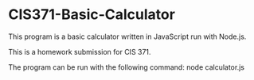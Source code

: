 # CIS371-Basic-Calculator
This program is a basic calculator written in JavaScript run with Node.js.
   
This is a homework submission for CIS 371.
   
The program can be run with the following command: node calculator.js